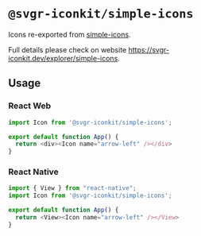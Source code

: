 # `@svgr-iconkit/simple-icons`

Icons re-exported from [simple-icons](https://simpleicons.org).

Full details please check on website https://svgr-iconkit.dev/explorer/simple-icons.

## Usage

### React Web

```javascript
import Icon from '@svgr-iconkit/simple-icons';

export default function App() {
  return <div><Icon name="arrow-left" /></div>
}

```

### React Native

```javascript
import { View } from "react-native";
import Icon from '@svgr-iconkit/simple-icons';

export default function App() {
  return <View><Icon name="arrow-left" /></View>
}

```
